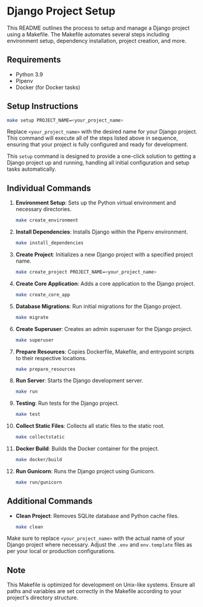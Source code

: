 # Django Project Setup

This README outlines the process to setup and manage a Django project using a Makefile. The Makefile automates several steps including environment setup, dependency installation, project creation, and more.

## Requirements

- Python 3.9
- Pipenv
- Docker (for Docker tasks)

## Setup Instructions

```bash
make setup PROJECT_NAME=<your_project_name>
```

Replace `<your_project_name>` with the desired name for your Django project. This command will execute all of the steps listed above in sequence, ensuring that your project is fully configured and ready for development.

This `setup` command is designed to provide a one-click solution to getting a Django project up and running, handling all initial configuration and setup tasks automatically.

## Individual Commands

1. **Environment Setup**: Sets up the Python virtual environment and necessary directories.

   ```bash
   make create_environment
   ```

2. **Install Dependencies**: Installs Django within the Pipenv environment.

   ```bash
   make install_dependencies
   ```

3. **Create Project**: Initializes a new Django project with a specified project name.

   ```bash
   make create_project PROJECT_NAME=<your_project_name>
   ```

4. **Create Core Application**: Adds a core application to the Django project.

   ```bash
   make create_core_app
   ```

5. **Database Migrations**: Run initial migrations for the Django project.

   ```bash
   make migrate
   ```

6. **Create Superuser**: Creates an admin superuser for the Django project.

   ```bash
   make superuser
   ```

7. **Prepare Resources**: Copies Dockerfile, Makefile, and entrypoint scripts to their respective locations.

   ```bash
   make prepare_resources
   ```

8. **Run Server**: Starts the Django development server.

   ```bash
   make run
   ```

9. **Testing**: Run tests for the Django project.

   ```bash
   make test
   ```

10. **Collect Static Files**: Collects all static files to the static root.

    ```bash
    make collectstatic
    ```

11. **Docker Build**: Builds the Docker container for the project.

    ```bash
    make docker/build
    ```

12. **Run Gunicorn**: Runs the Django project using Gunicorn.
    ```bash
    make run/gunicorn
    ```

## Additional Commands

- **Clean Project**: Removes SQLite database and Python cache files.
  ```bash
  make clean
  ```

Make sure to replace `<your_project_name>` with the actual name of your Django project where necessary. Adjust the `.env` and `env.template` files as per your local or production configurations.

## Note

This Makefile is optimized for development on Unix-like systems. Ensure all paths and variables are set correctly in the Makefile according to your project's directory structure.
